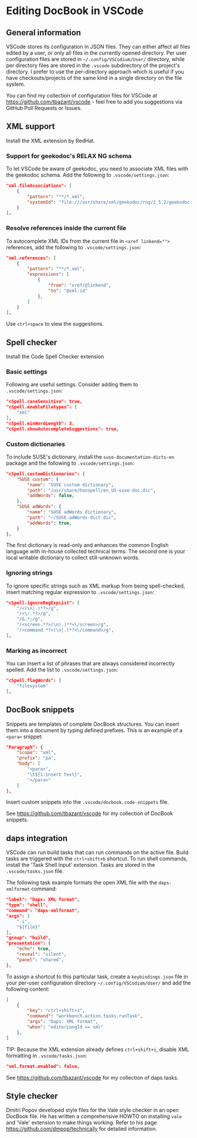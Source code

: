 # Editing DocBook in VSCode

## General information

VSCode stores its configuration in JSON files. They can either affect all files
edited by a user, or only all files in the currently opened directory. Per user
configuration files are stored in `~/.config/VSCodium/User/` directory, while
per directory files are stored in the `.vscode` subdirectory of the project's
directory. I prefer to use the per-directory approach which is useful if you
have checkouts/projects of the same kind in a single directory on the file
system.

You can find my collection of configuration files for VSCode at
https://github.com/tbazant/vscode - feel free to add you suggestions via GitHub
Pull Requests or Issues.


## XML support

Install the XML extension by RedHat.

### Support for geekodoc's RELAX NG schema

To let VSCode be aware of geekodoc, you need to associate XML files with the
geekodoc schema. Add the following to `.vscode/settings.json`:

```json
"xml.fileAssociations": [
    {
        "pattern": "**/*.xml",
        "systemId": "file:///usr/share/xml/geekodoc/rng/2_5.2/geekodoc-v2-flat.rng"
    }
],
```

### Resolve references inside the current file

To autocomplete XML IDs from the current file in `<xref linkend="">` references,
add the following to `.vscode/settings.json`:
```json
"xml.references": [
    {
        "pattern": "**/*.xml",
        "expressions": [
            {
                "from": "xref/@linkend",
                "to": "@xml:id"
            },
        ]
    }
],
```
Use `ctrl+space` to view the suggestions.

## Spell checker

Install the Code Spell Checker extension

### Basic settings

Following are useful settings. Consider adding them to `.vscode/settings.json`:
```json
"cSpell.caseSensitive": true,
"cSpell.enableFiletypes": [
    "xml"
],
"cSpell.minWordLength": 3,
"cSpell.showAutocompleteSuggestions": true,
```

### Custom dictionaries

To include SUSE's dictionary, install the `suse-documentation-dicts-en` package
and the following to `.vscode/settings.json`:

```json
"cSpell.customDictionaries": {
    "SUSE custom": {
        "name": "SUSE custom dictionary",
        "path": "/usr/share/hunspell/en_US-suse-doc.dic",
        "addWords": false,
    },
    "SUSE adWords": {
        "name": "SUSE adWords dictionary",
        "path": "~/SUSE-adWords-dict.dic",
        "addWords": true,
    }
},
```

The first dictionary is read-only and enhances the common English language with
in-house collected technical terms. The second one is your local writable
dictionary to collect still-unknown words.

### Ignoring strings

To ignore specific strings such as XML markup from being spell-checked, insert
matching regular expression to `.vscode/settings.json`:

```json
"cSpell.ignoreRegExpList": [
    "/<(\n|.)*?>/g",
    "/<\/.*?>/g",
    "/&.*;/g",
    "/<screen.*?>(\n|.)*?<\/screen>/g",
    "/<command.*?>(\n|.)*?<\/command>/g",
],
```

### Marking as incorrect

You can insert a list of phrases that are always considered incorrectly spelled.
Add the list to  `.vscode/settings.json`:
```json
"cSpell.flagWords": [
    "filesystem"
],
```

## DocBook snippets

Snippets are templates of complete DocBook structures. You can insert them into
a document by typing defined prefixes. This is an example of a `<para>` snippet:
```json
"Paragraph": {
    "scope": "xml",
    "prefix": "pa",
    "body": [
        "<para>",
        "\t${1:insert text}",
        "</para>"
    ]
},
```

Insert custom snippets into the `.vscode/docbook.code-snippets` file.

See https://github.com/tbazant/vscode for my collection of DocBook snippets.

## daps integration

VSCode can run build tasks that can run commands on the active file. Build tasks
are triggered with the `ctrl+shift+b` shortcut. To run shell commands, install
the 'Task Shell Input' extension. Tasks are stored in the `.vscode/tasks.json`
file.

The following task example formats the open XML file with the `daps-xmlformat`
command:

```json
"label": "Daps: XML format",
"type": "shell",
"command": "daps-xmlformat",
"args": [
    "-i",
    "${file}"
],
"group": "build",
"presentation": {
    "echo": true,
    "reveal": "silent",
    "panel": "shared",
},
```

To assign a shortcut to this particular task, create a `keybindings.json` file
in your per-user configuration directory `~/.config/VSCodium/User/` and add the
following content:
```json
[
    {
        "key": "ctrl+shift+i",
        "command": "workbench.action.tasks.runTask",
        "args": "Daps: XML format",
        "when": "editorLangId == xml"
    },
]
```

TIP: Because the XML extension already defines `ctrl+shift+i`, disable XML
formatting in `.vscode/tasks.json`:

```json
"xml.format.enabled": false,
```

See https://github.com/tbazant/vscode for my collection of daps tasks.

## Style checker

Dmitri Popov developed style files for the Vale style checker in an open DocBook
file. He has written a comprehensive HOWTO on installing `vale` and 'Vale'
extension to make things working. Refer to his page
https://github.com/dmpop/technically for detailed information.

